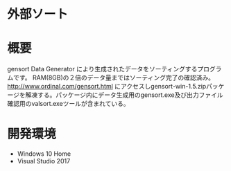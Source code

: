 # 外部ソート

# 概要
gensort Data Generator により生成されたデータをソーティングするプログラムです。
RAM(8GB)の２倍のデータ量まではソーティング完了の確認済み。
http://www.ordinal.com/gensort.html にアクセスしgensort-win-1.5.zipパッケージを解凍する。パッケージ内にデータ生成用のgensort.exe及び出力ファイル確認用のvalsort.exeツールが含まれている。

# 開発環境
- Windows 10 Home
- Visual Studio 2017
